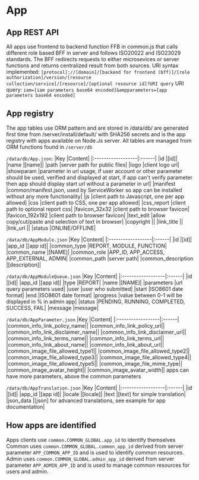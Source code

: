 # App

## App REST API 
All apps use frontend to backend function FFB in common.js that calls different role based BFF in server
and follows ISO20022 and ISO23029 standards. The BFF redirects requests to either microsevices or server functions and returns
centralized result from both sources.
URI syntax implemented:
`[protocol]://[domain]/[backend for frontend (bff)]/[role authorization]/version/[resource collection/service]/[resource]/[optional resource id]?URI query`
URI query: `iam=[iam parameters base64 encoded]&ampparameters=[app parameters base64 encoded]`

## App registry
The app tables use ORM pattern and are stored in /data/db/ are generated first time from /server/install/default/ with SHA256 secrets and 
is the app registry with apps available on Node.Js server.
All tables are managed from ORM functions found in `/server/db`

`/data/db/App.json`:
|Key                |Content|
|:------------------|:------|
|id                 |[id]|
|name               |[name]|
|path               |server path for public files|
|logo               |client logo url|
|showparam          |parameter in url usage, if user account or other parameter should be used, verified and displayed at start, if app can't verify parameter then app should display start url without a parameter in url|
|manifest           |common/manifest.json, used by ServiceWorker so app can be installed without any more functionality|
|js                 |client path to Javascript, one per app allowed|
|css                |client path to CSS, one per app allowed|
|css_report         |client path to optional report css|
|favicon_32x32      |client path to browser favicon|
|favicon_192x192    |client path to browser favicon|
|text_edit          |allow copy/cut/paste and selection of text in browser|
|copyright          ||
|link_title         ||
|link_url           ||
|status             |ONLINE/OFFLINE|

`/data/db/AppModule.json`
|Key                |Content|
|:------------------|:------|
|id                 |[id]|
|app_id             |[app id]|
|common_type        |REPORT, MODULE, FUNCTION|
|common_name        |[NAME]|
|common_role        |APP_ID, APP_ACCESS, APP_EXTERNAL, ADMIN|
|common_path        |server path|
|common_description |[description]|

`/data/db/AppModuleQueue.json`
|Key                |Content|
|:------------------|:------|
|id                 |[id]|
|app_id             |[app id]|
|type               |REPORT|
|name               |[NAME]|
|parameters         |url query parameters used|
|user               |user who submitted|
|start              |ISO8601 date format|
|end                |ISO8601 date format|
|progress           |value between 0-1 will be displayed in % in admin app|
|status             |PENDING, RUNNING, COMPLETED, SUCCESS, FAIL|
|message            |message|


`/data/db/AppParameter.json`
|Key                |Content|
|:------------------|:------|
|common_info_link_policy_name||
|common_info_link_policy_url||
|common_info_link_disclaimer_name||
|common_info_link_disclaimer_url||
|common_info_link_terms_name||
|common_info_link_terms_url||
|common_info_link_about_name||
|common_info_link_about_url||
|common_image_file_allowed_type1||
|common_image_file_allowed_type2||
|common_image_file_allowed_type3||
|common_image_file_allowed_type4||
|common_image_file_allowed_type5||
|common_image_file_mime_type||
|common_image_avatar_height||
|common_image_avatar_width||
apps can have more parameters, above the common parameters


`/data/db/AppTranslation.json`
|Key                |Content|
|:------------------|:------|
|id                 |[id]|
|app_id             |[app id]|
|locale             |[locale]|
|text               |[text] for simple translation|
|json_data          |[json] for advanced translations, see example for app documentation|


## How apps are identified
Apps clients use `common.COMMON_GLOBAL.app_id` to identify themselves
Common uses `common.COMMON_GLOBAL.common_app_id` derived from server parameter `APP_COMMON_APP_ID` and is used to identify common resources.
Admin uses `common.COMMON_GLOBAL.admin_app_id` derived from server parameter `APP_ADMIN_APP_ID` and is used to manage common resources for users and admin.